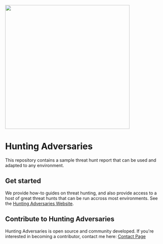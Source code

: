 <p><img src="https://huntingadversaries.com/wp-content/uploads/2022/10/hunting-adversaries-logo-alt-768x208.png" width="400px" /></p>

# Hunting Adversaries

This repository contains a sample threat hunt report that can be used and adapted to any environment.

## Get started

We provide how-to guides on threat hunting, and also provide access to a host of great threat hunts that can be run accross most environments. See the [Hunting Adversaries Website](https://huntingadversaries.com).

## Contribute to Hunting Adversaries

Hunting Adversaries is open source and community developed. If you're interested in
becoming a contributor, contact me here: [Contact Page](https://huntingadversaries.com/contact/)
